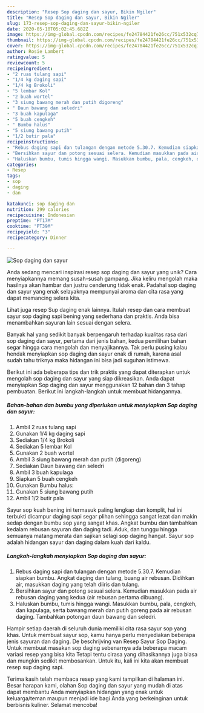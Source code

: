 ```yaml
---
description: "Resep Sop daging dan sayur, Bikin Ngiler"
title: "Resep Sop daging dan sayur, Bikin Ngiler"
slug: 173-resep-sop-daging-dan-sayur-bikin-ngiler
date: 2020-05-10T05:02:45.682Z
image: https://img-global.cpcdn.com/recipes/fe24784421fe26cc/751x532cq70/sop-daging-dan-sayur-foto-resep-utama.jpg
thumbnail: https://img-global.cpcdn.com/recipes/fe24784421fe26cc/751x532cq70/sop-daging-dan-sayur-foto-resep-utama.jpg
cover: https://img-global.cpcdn.com/recipes/fe24784421fe26cc/751x532cq70/sop-daging-dan-sayur-foto-resep-utama.jpg
author: Rosie Lambert
ratingvalue: 5
reviewcount: 5
recipeingredient:
- "2 ruas tulang sapi"
- "1/4 kg daging sapi"
- "1/4 kg Brokoli"
- "5 lembar Kol"
- "2 buah wortel"
- "3 siung bawang merah dan putih digoreng"
- " Daun bawang dan seledri"
- "3 buah kapulaga"
- "5 buah cengkeh"
- " Bumbu halus"
- "5 siung bawang putih"
- "1/2 butir pala"
recipeinstructions:
- "Rebus daging sapi dan tulangan dengan metode 5.30.7. Kemudian siapkan bumbu. Angkat daging dan tulang, buang air rebusan. Didihkan air, masukkan daging yang telah diiris dan tulang."
- "Bersihkan sayur dan potong sesuai selera. Kemudian masukkan pada air rebusan daging yang kedua (air rebusan pertama dibuang)."
- "Haluskan bumbu, tumis hingga wangi. Masukkan bumbu, pala, cengkeh, dan kapulaga, serta bawang merah dan putih goreng pada air rebusan daging. Tambahkan potongan daun bawang dan seledri."
categories:
- Resep
tags:
- sop
- daging
- dan

katakunci: sop daging dan 
nutrition: 299 calories
recipecuisine: Indonesian
preptime: "PT17M"
cooktime: "PT39M"
recipeyield: "3"
recipecategory: Dinner

---
```



![Sop daging dan sayur](https://img-global.cpcdn.com/recipes/fe24784421fe26cc/751x532cq70/sop-daging-dan-sayur-foto-resep-utama.jpg)

Anda sedang mencari inspirasi resep sop daging dan sayur yang unik? Cara menyiapkannya memang susah-susah gampang. Jika keliru mengolah maka hasilnya akan hambar dan justru cenderung tidak enak. Padahal sop daging dan sayur yang enak selayaknya mempunyai aroma dan cita rasa yang dapat memancing selera kita.

Lihat juga resep Sup daging enak lainnya. Itulah resep dan cara membuat sayur sop daging sapi bening yang sederhana dan praktis. Anda bisa menambahkan sayuran lain sesuai dengan selera.

Banyak hal yang sedikit banyak berpengaruh terhadap kualitas rasa dari sop daging dan sayur, pertama dari jenis bahan, kedua pemilihan bahan segar hingga cara mengolah dan menyajikannya. Tak perlu pusing kalau hendak menyiapkan sop daging dan sayur enak di rumah, karena asal sudah tahu triknya maka hidangan ini bisa jadi suguhan istimewa.


Berikut ini ada beberapa tips dan trik praktis yang dapat diterapkan untuk mengolah sop daging dan sayur yang siap dikreasikan. Anda dapat menyiapkan Sop daging dan sayur menggunakan 12 bahan dan 3 tahap pembuatan. Berikut ini langkah-langkah untuk membuat hidangannya.

<!--inarticleads1-->

##### Bahan-bahan dan bumbu yang diperlukan untuk menyiapkan Sop daging dan sayur:

1. Ambil 2 ruas tulang sapi
1. Gunakan 1/4 kg daging sapi
1. Sediakan 1/4 kg Brokoli
1. Sediakan 5 lembar Kol
1. Gunakan 2 buah wortel
1. Ambil 3 siung bawang merah dan putih (digoreng)
1. Sediakan  Daun bawang dan seledri
1. Ambil 3 buah kapulaga
1. Siapkan 5 buah cengkeh
1. Gunakan  Bumbu halus:
1. Gunakan 5 siung bawang putih
1. Ambil 1/2 butir pala


Sayur sop kuah bening ini termasuk paling lengkap dan komplit, hal ini terbukti dicampur daging sapi segar plihan sehingga sangat lezat dan makin sedap dengan bumbu sop yang sangat khas. Angkat bumbu dan tambahkan kedalam rebusan sayuran dan daging tadi. Aduk, dan tunggu hingga semuanya matang merata dan sajikan selagi sop daging hangat. Sayur sop adalah hidangan sayur dan daging dalam kuah dari kaldu. 

<!--inarticleads2-->

##### Langkah-langkah menyiapkan Sop daging dan sayur:

1. Rebus daging sapi dan tulangan dengan metode 5.30.7. Kemudian siapkan bumbu. Angkat daging dan tulang, buang air rebusan. Didihkan air, masukkan daging yang telah diiris dan tulang.
1. Bersihkan sayur dan potong sesuai selera. Kemudian masukkan pada air rebusan daging yang kedua (air rebusan pertama dibuang).
1. Haluskan bumbu, tumis hingga wangi. Masukkan bumbu, pala, cengkeh, dan kapulaga, serta bawang merah dan putih goreng pada air rebusan daging. Tambahkan potongan daun bawang dan seledri.


Hampir setiap daerah di seluruh dunia memiliki cita rasa sayur sop yang khas. Untuk membuat sayur sop, kamu hanya perlu menyediakan beberapa jenis sayuran dan daging. De beschrijving van Resep Sayur Sop Daging. Untuk membuat masakan sop daging sebenarnya ada beberapa macam variasi resep yang bisa kita Tetapi tentu cirasa yang dihasikannya juga biasa dan mungkin sedikit membosankan. Untuk itu, kali ini kita akan membuat resep sup daging sapi. 

Terima kasih telah membaca resep yang kami tampilkan di halaman ini. Besar harapan kami, olahan Sop daging dan sayur yang mudah di atas dapat membantu Anda menyiapkan hidangan yang enak untuk keluarga/teman maupun menjadi ide bagi Anda yang berkeinginan untuk berbisnis kuliner. Selamat mencoba!
